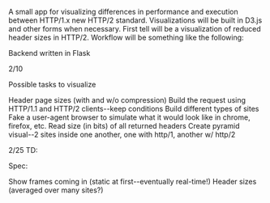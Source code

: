 A small app for visualizing differences in performance and execution between HTTP/1.x new HTTP/2 standard.  Visualizations will be built in D3.js and other forms when necessary.  First tell will be a visualization of reduced header sizes in HTTP/2.  Workflow will be something like the following:

Backend written in Flask

2/10

Possible tasks to visualize

Header page sizes (with and w/o compression)
Build the request using HTTP/1.1 and HTTP/2 clients--keep conditions
Build different types of sites
Fake a user-agent browser to simulate what it would look like in chrome, firefox, etc.
Read size (in bits) of all returned headers
Create pyramid visual--2 sites inside one another, one with http/1, another w/ http/2

2/25 TD:

Spec:

Show frames coming in (static at first--eventually real-time!)
Header sizes (averaged over many sites?)
